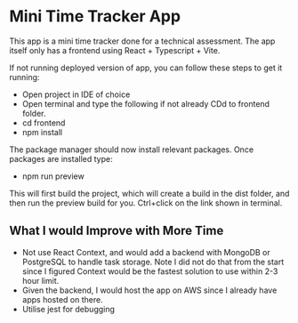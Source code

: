 # Mini Time Tracker App

This app is a mini time tracker done for a technical assessment. The app itself only has a frontend
using React + Typescript + Vite.

If not running deployed version of app, you can follow these steps to get it running:

- Open project in IDE of choice
- Open terminal and type the following if not already CDd to frontend folder.
- cd frontend
- npm install

The package manager should now install relevant packages. Once packages are installed type:

- npm run preview

This will first build the project, which will create a build in the dist folder, and then run the preview build for you. Ctrl+click on the link shown in terminal.

## What I would Improve with More Time

- Not use React Context, and would add a backend with MongoDB or PostgreSQL to handle task storage. Note I did not do that from the start since I figured Context would be the fastest solution to use within 2-3 hour limit.
- Given the backend, I would host the app on AWS since I already have apps hosted on there.
- Utilise jest for debugging
